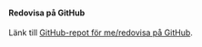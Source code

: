 #### Redovisa på GitHub

Länk till [GitHub-repot för me/redovisa på GitHub](https://github.com/aztechnodreamer/bth-oophp).
